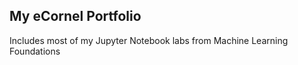 ## My eCornel Portfolio
Includes most of my Jupyter Notebook labs from Machine Learning Foundations
